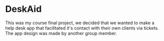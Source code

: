 # DeskAid

This was my course final project, we decided that we wanted to make a help desk app that facilitated it's contact with their own clients via tickets.
The app design was made by another group member.

